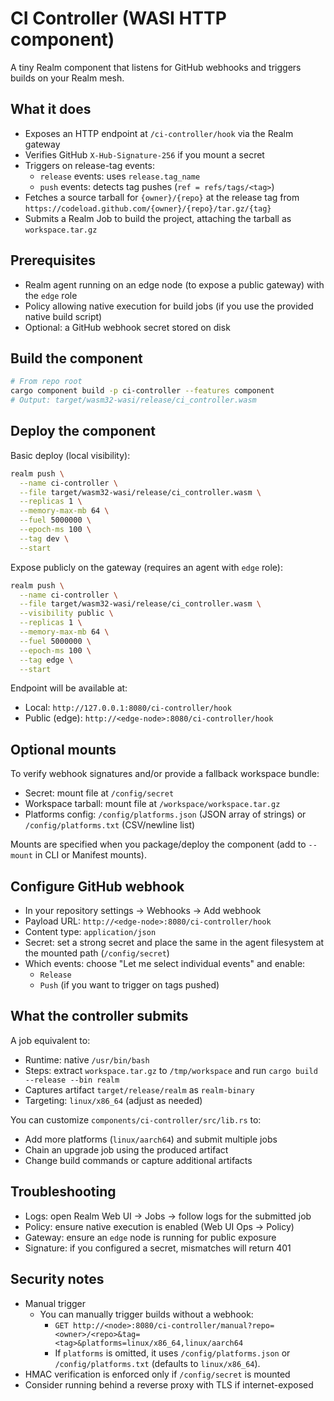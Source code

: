 # CI Controller (WASI HTTP component)

A tiny Realm component that listens for GitHub webhooks and triggers builds on your Realm mesh.

## What it does
- Exposes an HTTP endpoint at `/ci-controller/hook` via the Realm gateway
- Verifies GitHub `X-Hub-Signature-256` if you mount a secret
- Triggers on release-tag events:
  - `release` events: uses `release.tag_name`
  - `push` events: detects tag pushes (`ref = refs/tags/<tag>`)
- Fetches a source tarball for `{owner}/{repo}` at the release tag from `https://codeload.github.com/{owner}/{repo}/tar.gz/{tag}`
- Submits a Realm Job to build the project, attaching the tarball as `workspace.tar.gz`

## Prerequisites
- Realm agent running on an edge node (to expose a public gateway) with the `edge` role
- Policy allowing native execution for build jobs (if you use the provided native build script)
- Optional: a GitHub webhook secret stored on disk

## Build the component
```bash
# From repo root
cargo component build -p ci-controller --features component
# Output: target/wasm32-wasi/release/ci_controller.wasm
```

## Deploy the component
Basic deploy (local visibility):
```bash
realm push \
  --name ci-controller \
  --file target/wasm32-wasi/release/ci_controller.wasm \
  --replicas 1 \
  --memory-max-mb 64 \
  --fuel 5000000 \
  --epoch-ms 100 \
  --tag dev \
  --start
```

Expose publicly on the gateway (requires an agent with `edge` role):
```bash
realm push \
  --name ci-controller \
  --file target/wasm32-wasi/release/ci_controller.wasm \
  --visibility public \
  --replicas 1 \
  --memory-max-mb 64 \
  --fuel 5000000 \
  --epoch-ms 100 \
  --tag edge \
  --start
```

Endpoint will be available at:
- Local: `http://127.0.0.1:8080/ci-controller/hook`
- Public (edge): `http://<edge-node>:8080/ci-controller/hook`

## Optional mounts
To verify webhook signatures and/or provide a fallback workspace bundle:
- Secret: mount file at `/config/secret`
- Workspace tarball: mount file at `/workspace/workspace.tar.gz`
- Platforms config: `/config/platforms.json` (JSON array of strings) or `/config/platforms.txt` (CSV/newline list)

Mounts are specified when you package/deploy the component (add to `--mount` in CLI or Manifest mounts).

## Configure GitHub webhook
- In your repository settings → Webhooks → Add webhook
- Payload URL: `http://<edge-node>:8080/ci-controller/hook`
- Content type: `application/json`
- Secret: set a strong secret and place the same in the agent filesystem at the mounted path (`/config/secret`)
- Which events: choose "Let me select individual events" and enable:
  - `Release`
  - `Push` (if you want to trigger on tags pushed)

## What the controller submits
A job equivalent to:
- Runtime: native `/usr/bin/bash`
- Steps: extract `workspace.tar.gz` to `/tmp/workspace` and run `cargo build --release --bin realm`
- Captures artifact `target/release/realm` as `realm-binary`
- Targeting: `linux/x86_64` (adjust as needed)

You can customize `components/ci-controller/src/lib.rs` to:
- Add more platforms (`linux/aarch64`) and submit multiple jobs
- Chain an upgrade job using the produced artifact
- Change build commands or capture additional artifacts

## Troubleshooting
- Logs: open Realm Web UI → Jobs → follow logs for the submitted job
- Policy: ensure native execution is enabled (Web UI Ops → Policy)
- Gateway: ensure an `edge` node is running for public exposure
- Signature: if you configured a secret, mismatches will return 401

## Security notes
- Manual trigger
  - You can manually trigger builds without a webhook:
    - `GET http://<node>:8080/ci-controller/manual?repo=<owner>/<repo>&tag=<tag>&platforms=linux/x86_64,linux/aarch64`
    - If `platforms` is omitted, it uses `/config/platforms.json` or `/config/platforms.txt` (defaults to `linux/x86_64`).
- HMAC verification is enforced only if `/config/secret` is mounted
- Consider running behind a reverse proxy with TLS if internet-exposed



